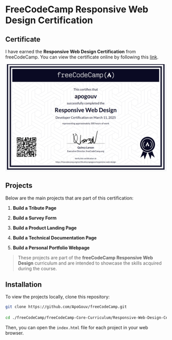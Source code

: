 # FreeCodeCamp Responsive Web Design Certification

## Certificate

I have earned the **Responsive Web Design Certification** from freeCodeCamp. You can view the certificate online by following this [link](https://www.freecodecamp.org/certification/apogouv/responsive-web-design).

[![Responsive Web Design Certificate](FCC-responsive-web-design-Certification-ApoGouv-2025-03-11.png)](https://www.freecodecamp.org/certification/apogouv/responsive-web-design)

## Projects

Below are the main projects that are part of this certification:

1. **Build a Tribute Page**

2. **Build a Survey Form**

3. **Build a Product Landing Page**

4. **Build a Technical Documentation Page**

5. **Build a Personal Portfolio Webpage**

> These projects are part of the **freeCodeCamp Responsive Web Design** curriculum and are intended to showcase the skills acquired during the course.

## Installation

To view the projects locally, clone this repository:

```bash
git clone https://github.com/ApoGouv/freeCodeCamp.git

cd ./freeCodeCamp/freeCodeCamp-Core-Curriculum/Responsive-Web-Design-Certification
```

Then, you can open the `index.html` file for each project in your web browser.
